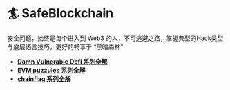 # :surfer: SafeBlockchain

安全问题，始终是每个进入到 Web3 的人，不可逃避之路，掌握典型的Hack类型与底层语言技巧，更好的畅享于 “黑暗森林”

+ **[Damn Vulnerable Defi 系列全解](./DamnVulnerableDefi)**
+ **[EVM puzzules 系列全解](./EVM_Puzzles)**
+ **[chainflag 系列全解](./Chainflag)**

